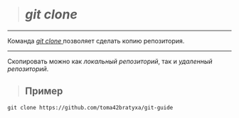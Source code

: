 ># ***git clone***

---
Команда <u> *git clone* </u> позволяет сделать копию репозитория. 

--- 
Скопировать можно как *локальный репозиторий*, так и *удаленный репозиторий*.

>## Пример

```bash-
git clone https://github.com/toma42bratyxa/git-guide
```